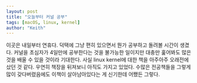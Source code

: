```yaml
---
layout: post
title: "오늘부터 커널 공부"
tags: [macOS, linux, kernel]
author: "Keith"
---
```


이곳은 내일부터 연휴다. 덕택에 그냥 편히 있으면서 뭔가 공부하고 돌려볼 시간이 생겼다. 커널을 초심자가 4일만에 공부한다는 것을 불가능한 일이지만 대충만 훑어봐도 많은 것을 배울 수 있을 것이라 기대한다. 사실 linux kernel에 대한 책을 아주아주 오래전에 샀던 것 같다. 우연히 책장을 뒤져보니 아직도 가지고 있었다. 수많은 전공책들을 그렇게 많이 갖다버렸음에도 이책이 살아남아있다는 게 신기한데 어쨌든 그렇다.

